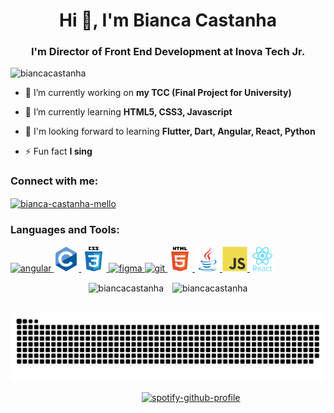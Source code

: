 <h1 align="center">Hi 👋, I'm Bianca Castanha</h1>
<h3 align="center">I'm Director of Front End Development at Inova Tech Jr.</h3>

<p align="left"> <img src="https://komarev.com/ghpvc/?username=biancacastanha&label=Profile%20views&color=0e75b6&style=flat" alt="biancacastanha" /> </p>

- 🔭 I’m currently working on **my TCC (Final Project for University)**

- 🌱 I’m currently learning **HTML5, CSS3, Javascript**

- 🪸 I'm looking forward to learning **Flutter, Dart, Angular, React, Python**

- ⚡ Fun fact **I sing**

<h3 align="left">Connect with me:</h3>
<p align="left">
<a href="https://linkedin.com/in/bianca-castanha-mello" target="blank"><img align="center" src="https://raw.githubusercontent.com/rahuldkjain/github-profile-readme-generator/master/src/images/icons/Social/linked-in-alt.svg" alt="bianca-castanha-mello" height="30" width="40" /></a>
</p>

<h3 align="left">Languages and Tools:</h3>
<p align="left"> <a href="https://angular.io" target="_blank" rel="noreferrer"> <img src="https://angular.io/assets/images/logos/angular/angular.svg" alt="angular" width="40" height="40"/> </a> <a href="https://www.cprogramming.com/" target="_blank" rel="noreferrer"> <img src="https://raw.githubusercontent.com/devicons/devicon/master/icons/c/c-original.svg" alt="c" width="40" height="40"/> </a> <a href="https://www.w3schools.com/css/" target="_blank" rel="noreferrer"> <img src="https://raw.githubusercontent.com/devicons/devicon/master/icons/css3/css3-original-wordmark.svg" alt="css3" width="40" height="40"/> </a> <a href="https://www.figma.com/" target="_blank" rel="noreferrer"> <img src="https://www.vectorlogo.zone/logos/figma/figma-icon.svg" alt="figma" width="40" height="40"/> </a> <a href="https://git-scm.com/" target="_blank" rel="noreferrer"> <img src="https://www.vectorlogo.zone/logos/git-scm/git-scm-icon.svg" alt="git" width="40" height="40"/> </a> <a href="https://www.w3.org/html/" target="_blank" rel="noreferrer"> <img src="https://raw.githubusercontent.com/devicons/devicon/master/icons/html5/html5-original-wordmark.svg" alt="html5" width="40" height="40"/> </a> <a href="https://www.java.com" target="_blank" rel="noreferrer"> <img src="https://raw.githubusercontent.com/devicons/devicon/master/icons/java/java-original.svg" alt="java" width="40" height="40"/> </a> <a href="https://developer.mozilla.org/en-US/docs/Web/JavaScript" target="_blank" rel="noreferrer"> <img src="https://raw.githubusercontent.com/devicons/devicon/master/icons/javascript/javascript-original.svg" alt="javascript" width="40" height="40"/> </a> <a href="https://reactjs.org/" target="_blank" rel="noreferrer"> <img src="https://raw.githubusercontent.com/devicons/devicon/master/icons/react/react-original-wordmark.svg" alt="react" width="40" height="40"/> </a> </p>

<p align="center"><img align="center" height="165" src="https://github-readme-stats.vercel.app/api?username=biancacastanha&show_icons=true&theme=tokyonight&border_radius=8" alt="biancacastanha" />&emsp;<img align="center" height="165" src="https://github-readme-streak-stats.herokuapp.com?user=BiancaCastanha&theme=tokyonight&border_radius=8" alt="biancacastanha" /></p>

&emsp;&emsp;![Snake animation](https://github.com/biancacastanha/biancacastanha/blob/output/github-contribution-grid-snake.svg)

&emsp;&emsp;&emsp;&emsp;&emsp;&emsp;&emsp;&emsp;&emsp;&emsp;&emsp;&emsp;&emsp;&emsp;&emsp;[![spotify-github-profile](https://spotify-github-profile.vercel.app/api/view?uid=bimello001&cover_image=true&theme=novatorem&show_offline=false&background_color=000000&interchange=false&bar_color=974eb1&bar_color_cover=false)](https://github.com/kittinan/spotify-github-profile)
